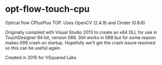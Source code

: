 # opt-flow-touch-cpu
Optical flow CPlusPlus TOP. Uses OpenCV (2.4.9) and Cinder (0.8.6)

Originally compiled with Visual Studio 2013 to create an x64 DLL for use in TouchDesigner 64 bit, version 088. Still works in 088 but for some reason makes 099 crash on startup. Hopefully we'll get the crash issure resolved so this can be useful again.

Created in 2015 for VSquared Labs
